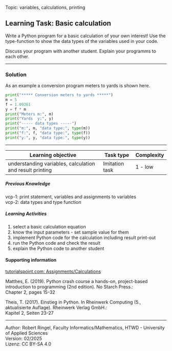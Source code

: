Topic: variables, calculations, printing

## Learning Task: Basic calculation

Write a Python program for a basic calculation of your own interest! Use the type-function to show the data types of the variables used in your code.

Discuss your program with another student. Explain your programms to each other.

---------------------------------------

### Solution

As an example a conversion program meters to yards is shown here.

``` python
print("***** Conversion meters to yards *****")
m = 5
f = 1.09361
y = f * m
print("Meters m:", m)
print("Yards  y:", y)
print("----- data types -----")
print("m:", m, "data type:", type(m))
print("f:", f, "data type:", type(f))
print("y:", y, "data type:", type(y))
```

---------------------------------------

| **Learning objective**                         | **Task type**   | **Complexity** |
| ---------------------------------------------- | --------------- | -------------- |
| understanding variables, calculation and result printing | Imitation task | 1 - low    |

##### Previous Knowledge

vcp-1: print statement, variables and assignments to variables  
vcp-2: data types and type function

##### Learning Activities

1) select a basic calculation equation
2) know the input parameters - set sample value for them
3) implement Python code for the calculation including result print-out
4) run the Python code and check the result
5) explain the Python code to another student

#### Supporting information

[tutorialspoint.com: Assignments/Calculations](https://www.tutorialspoint.com/python/python_assignment_operators.htm)  

Matthes, E. (2019). Python crash course a hands-on, project-based introduction to programming (2nd edition). No Starch Press.:  
Chapter 2, pages 15-32  

Theis, T. (2017). Einstieg in Python. In Rheinwerk Computing (5., aktualisierte Auflage). Rheinwerk Verlag GmbH.:   
Kapitel 2, Seiten 23-27 

----
Author: Robert Ringel, Faculty Informatics/Mathematics, HTWD - University of Applied Sciences  
Version: 02/2025  
Lizenz: CC BY-SA 4.0
